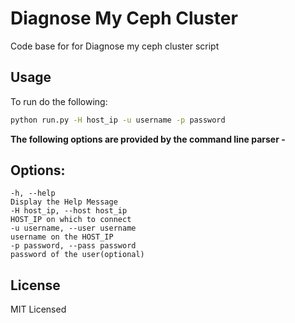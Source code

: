 # Diagnose My Ceph Cluster


Code base for for Diagnose my ceph cluster script

## Usage

To run do the following:


```bash
python run.py -H host_ip -u username -p password
```


**The following options are provided by the command line parser -**

## Options: ##
    -h, --help                                                          Display the Help Message 
    -H host_ip, --host host_ip                                          HOST_IP on which to connect
    -u username, --user username                                        username on the HOST_IP
    -p password, --pass password                                        password of the user(optional) 


## License
MIT Licensed
